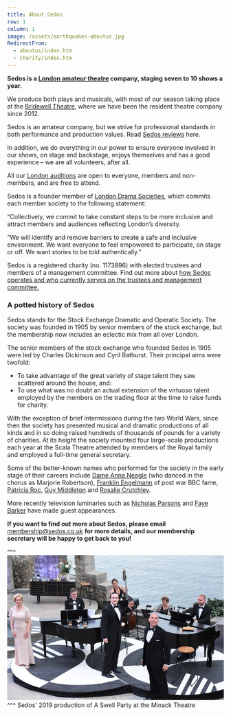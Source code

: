 ```yaml
---
title: About Sedos
row: 1
column: 1
image: /assets/earthquakes-aboutus.jpg
RedirectFrom:
  - aboutus/index.htm
  - charity/index.htm
---
```

**Sedos is a [London amateur theatre](https://sedos.co.uk) company, staging seven to 10 shows a year.**

We produce both plays and musicals, with most of our season taking place at the [Bridewell Theatre](https://sedos.co.uk/venues/bridewell), where we have been the resident theatre company since 2012.

Sedos is an amateur company, but we strive for professional standards in both performance and production values. Read [Sedos reviews](https://sedos.co.uk/about/sedos-reviews) here. [](/about/in-the-press)

In addition, we do everything in our power to ensure everyone involved in our shows, on stage and backstage, enjoys themselves and has a good experience – we are all volunteers, after all.

All our [London auditions](https://sedos.co.uk/get-involved) are open to everyone, members and non-members, and are free to attend.

Sedos is a founder member of [London Drama Societies](https://www.londondramasocieties.co.uk), which commits each member society to the following statement:

“Collectively, we commit to take constant steps to be more inclusive and attract members and audiences reflecting London’s diversity.

“We will identify and remove barriers to create a safe and inclusive environment. We want everyone to feel empowered to participate, on stage or off. We want stories to be told authentically.”

Sedos is a registered charity (no. 1173896) with elected trustees and members of a management committee. Find out more about [how Sedos operates and who currently serves on the trustees and management committee.](https://sedos.co.uk/about/how-we-operate)

### A potted history of Sedos

Sedos stands for the Stock Exchange Dramatic and Operatic Society. The society was founded in 1905 by senior members of the stock exchange, but the membership now includes an eclectic mix from all over London.

The senior members of the stock exchange who founded Sedos in 1905 were led by Charles Dickinson and Cyril Bathurst. Their principal aims were twofold:

* To take advantage of the great variety of stage talent they saw scattered around the house, and:
* To use what was no doubt an actual extension of the virtuoso talent employed by the members on the trading floor at the time to raise funds for charity.

With the exception of brief intermissions during the two World Wars, since then the society has presented musical and dramatic productions of all kinds and in so doing raised hundreds of thousands of pounds for a variety of charities. At its height the society mounted four large-scale productions each year at the Scala Theatre attended by members of the Royal family and employed a full-time general secretary.

Some of the better-known names who performed for the society in the early stage of their careers include [Dame Anna Neagle](http://en.wikipedia.org/wiki/Anna_Neagle) (who danced in the chorus as Marjorie Robertson), [Franklin Engelmann](http://en.wikipedia.org/wiki/Franklin_Engelmann) of post war BBC fame, [Patricia Roc](http://en.wikipedia.org/wiki/Patricia_Roc), [Guy Middleton](http://en.wikipedia.org/wiki/Guy_Middleton) and [Rosalie Crutchley](http://en.wikipedia.org/wiki/Rosalie_Crutchley).

More recently television luminaries such as [Nicholas Parsons](https://en.wikipedia.org/wiki/Nicholas_Parsons) and [Faye Barker](http://en.wikipedia.org/wiki/Faye_Barker) have made guest appearances.

**If you want to find out more about Sedos, please email** [membership@sedos.co.uk](mailto:membership@sedos.co.uk) **for more details, and our membership secretary will be happy to get back to you!**

^^^
![Sedos' 2019 production of A Swell Party at the Minack Theatre](/assets/48114677321_bd0b9e8b25_c.jpg)
^^^ Sedos' 2019 production of A Swell Party at the Minack Theatre
